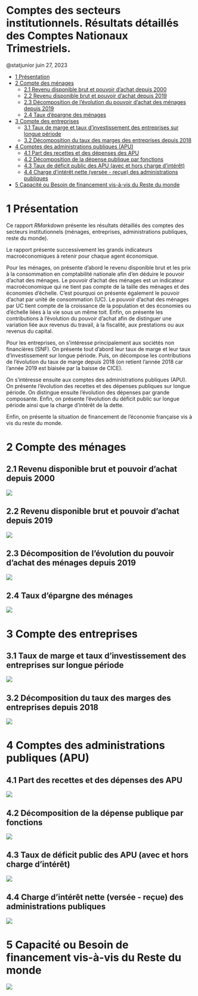 Comptes des secteurs institutionnels. Résultats détaillés des Comptes
Nationaux Trimestriels.
================
@statjunior
juin 27, 2023

- <a href="#1-présentation" id="toc-1-présentation">1 Présentation</a>
- <a href="#2-compte-des-ménages" id="toc-2-compte-des-ménages">2 Compte
  des ménages</a>
  - <a href="#21-revenu-disponible-brut-et-pouvoir-dachat-depuis-2000"
    id="toc-21-revenu-disponible-brut-et-pouvoir-dachat-depuis-2000">2.1
    Revenu disponible brut et pouvoir d’achat depuis 2000</a>
  - <a href="#22-revenu-disponible-brut-et-pouvoir-dachat-depuis-2019"
    id="toc-22-revenu-disponible-brut-et-pouvoir-dachat-depuis-2019">2.2
    Revenu disponible brut et pouvoir d’achat depuis 2019</a>
  - <a
    href="#23-décomposition-de-lévolution-du-pouvoir-dachat-des-ménages-depuis-2019"
    id="toc-23-décomposition-de-lévolution-du-pouvoir-dachat-des-ménages-depuis-2019">2.3
    Décomposition de l’évolution du pouvoir d’achat des ménages depuis
    2019</a>
  - <a href="#24-taux-dépargne-des-ménages"
    id="toc-24-taux-dépargne-des-ménages">2.4 Taux d’épargne des ménages</a>
- <a href="#3-compte-des-entreprises" id="toc-3-compte-des-entreprises">3
  Compte des entreprises</a>
  - <a
    href="#31-taux-de-marge-et-taux-dinvestissement-des-entreprises-sur-longue-période"
    id="toc-31-taux-de-marge-et-taux-dinvestissement-des-entreprises-sur-longue-période">3.1
    Taux de marge et taux d’investissement des entreprises sur longue
    période</a>
  - <a
    href="#32-décomposition-du-taux-des-marges-des-entreprises-depuis-2018"
    id="toc-32-décomposition-du-taux-des-marges-des-entreprises-depuis-2018">3.2
    Décomposition du taux des marges des entreprises depuis 2018</a>
- <a href="#4-comptes-des-administrations-publiques-apu"
  id="toc-4-comptes-des-administrations-publiques-apu">4 Comptes des
  administrations publiques (APU)</a>
  - <a href="#41-part-des-recettes-et-des-dépenses-des-apu"
    id="toc-41-part-des-recettes-et-des-dépenses-des-apu">4.1 Part des
    recettes et des dépenses des APU</a>
  - <a href="#42-décomposition-de-la-dépense-publique-par-fonctions"
    id="toc-42-décomposition-de-la-dépense-publique-par-fonctions">4.2
    Décomposition de la dépense publique par fonctions</a>
  - <a
    href="#43-taux-de-déficit-public-des-apu-avec-et-hors-charge-dintérêt"
    id="toc-43-taux-de-déficit-public-des-apu-avec-et-hors-charge-dintérêt">4.3
    Taux de déficit public des APU (avec et hors charge d’intérêt)</a>
  - <a
    href="#44-charge-dintérêt-nette-versée---reçue-des-administrations-publiques"
    id="toc-44-charge-dintérêt-nette-versée---reçue-des-administrations-publiques">4.4
    Charge d’intérêt nette (versée - reçue) des administrations
    publiques</a>
- <a
  href="#5-capacité-ou-besoin-de-financement-vis-à-vis-du-reste-du-monde"
  id="toc-5-capacité-ou-besoin-de-financement-vis-à-vis-du-reste-du-monde">5
  Capacité ou Besoin de financement vis-à-vis du Reste du monde</a>

# 1 Présentation

Ce rapport *RMarkdown* présente les résultats détaillés des comptes des
secteurs institutionnels (ménages, entreprises, administrations
publiques, reste du monde).

Le rapport présente successivement les grands indicateurs
macroéconomiques à retenir pour chaque agent économique.

Pour les ménages, on présente d’abord le revenu disponible brut et les
prix à la consommation en comptabilité nationale afin d’en déduire le
pouvoir d’achat des ménages. Le pouvoir d’achat des ménages est un
indicateur macroéconomique qui ne tient pas compte de la taille des
ménages et des économies d’échelle. C’est pourquoi on présente également
le pouvoir d’achat par unité de consommation (UC). Le pouvoir d’achat
des ménages par UC tient compte de la croissance de la population et des
économies ou d’échelle liées à la vie sous un même toit. Enfin, on
présente les contributions à l’évolution du pouvoir d’achat afin de
distinguer une variation liée aux revenus du travail, à la fiscalité,
aux prestations ou aux revenus du capital.

Pour les entreprises, on s’intéresse principalement aux sociétés non
financières (SNF). On présente tout d’abord leur taux de marge et leur
taux d’investissement sur longue période. Puis, on décompose les
contributions de l’évolution du taux de marge depuis 2018 (on retient
l’année 2018 car l’année 2019 est biaisée par la baisse de CICE).

On s’intéresse ensuite aux comptes des administrations publiques (APU).
On présente l’évolution des recettes et des dépenses publiques sur
longue période. On distingue ensuite l’évolution des dépenses par grande
composante. Enfin, on présente l’évolution du déficit public sur longue
période ainsi que la charge d’intérêt de la dette.

Enfin, on présente la situation de financement de l’économie française
vis à vis du reste du monde.

# 2 Compte des ménages

## 2.1 Revenu disponible brut et pouvoir d’achat depuis 2000

![](code_pour_github_compte_agents_files/figure-gfm/unnamed-chunk-2-1.png)<!-- -->

## 2.2 Revenu disponible brut et pouvoir d’achat depuis 2019

![](code_pour_github_compte_agents_files/figure-gfm/unnamed-chunk-3-1.png)<!-- -->

## 2.3 Décomposition de l’évolution du pouvoir d’achat des ménages depuis 2019

![](code_pour_github_compte_agents_files/figure-gfm/unnamed-chunk-4-1.png)<!-- -->

## 2.4 Taux d’épargne des ménages

![](code_pour_github_compte_agents_files/figure-gfm/unnamed-chunk-5-1.png)<!-- -->

# 3 Compte des entreprises

## 3.1 Taux de marge et taux d’investissement des entreprises sur longue période

![](code_pour_github_compte_agents_files/figure-gfm/unnamed-chunk-6-1.png)<!-- -->

## 3.2 Décomposition du taux des marges des entreprises depuis 2018

![](code_pour_github_compte_agents_files/figure-gfm/unnamed-chunk-7-1.png)<!-- -->

# 4 Comptes des administrations publiques (APU)

## 4.1 Part des recettes et des dépenses des APU

![](code_pour_github_compte_agents_files/figure-gfm/unnamed-chunk-9-1.png)<!-- -->

## 4.2 Décomposition de la dépense publique par fonctions

![](code_pour_github_compte_agents_files/figure-gfm/unnamed-chunk-10-1.png)<!-- -->

## 4.3 Taux de déficit public des APU (avec et hors charge d’intérêt)

![](code_pour_github_compte_agents_files/figure-gfm/unnamed-chunk-11-1.png)<!-- -->

## 4.4 Charge d’intérêt nette (versée - reçue) des administrations publiques

![](code_pour_github_compte_agents_files/figure-gfm/unnamed-chunk-12-1.png)<!-- -->

# 5 Capacité ou Besoin de financement vis-à-vis du Reste du monde

![](code_pour_github_compte_agents_files/figure-gfm/unnamed-chunk-13-1.png)<!-- -->
